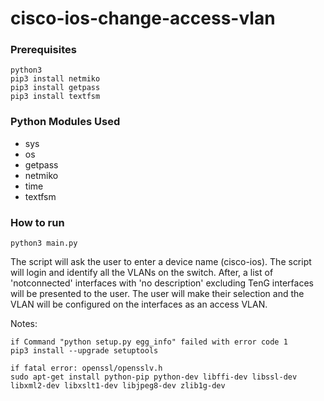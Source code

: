 # cisco-ios-change-access-vlan

### Prerequisites
```
python3
pip3 install netmiko
pip3 install getpass
pip3 install textfsm
```

### Python Modules Used
 - sys
 - os
 - getpass
 - netmiko
 - time
 - textfsm
 
### How to run
```
python3 main.py
```
The script will ask the user to enter a device name (cisco-ios). The script will login and identify all the VLANs on the switch. After, a list of 'notconnected' interfaces with 'no description' excluding TenG interfaces will be presented to the user. The user will make their selection and the VLAN will be configured on the interfaces as an access VLAN.

Notes:
```
if Command "python setup.py egg_info" failed with error code 1
pip3 install --upgrade setuptools

if fatal error: openssl/opensslv.h
sudo apt-get install python-pip python-dev libffi-dev libssl-dev libxml2-dev libxslt1-dev libjpeg8-dev zlib1g-dev
```
